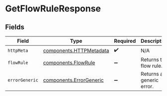 # GetFlowRuleResponse


## Fields

| Field                                                              | Type                                                               | Required                                                           | Description                                                        |
| ------------------------------------------------------------------ | ------------------------------------------------------------------ | ------------------------------------------------------------------ | ------------------------------------------------------------------ |
| `httpMeta`                                                         | [components.HTTPMetadata](../../models/components/httpmetadata.md) | :heavy_check_mark:                                                 | N/A                                                                |
| `flowRule`                                                         | [components.FlowRule](../../models/components/flowrule.md)         | :heavy_minus_sign:                                                 | Returns the flow rule.                                             |
| `errorGeneric`                                                     | [components.ErrorGeneric](../../models/components/errorgeneric.md) | :heavy_minus_sign:                                                 | Returns a generic error.                                           |